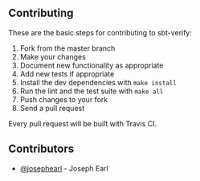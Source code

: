## Contributing

These are the basic steps for contributing to sbt-verify:

1. Fork from the master branch
2. Make your changes
3. Document new functionality as appropriate
4. Add new tests if appropriate
5. Install the dev dependencies with `make install`
6. Run the lint and the test suite with `make all`
7. Push changes to your fork
8. Send a pull request

Every pull request will be built with Travis CI.

## Contributors

* [@josephearl](https://github.com/JosephEarl) - Joseph Earl
